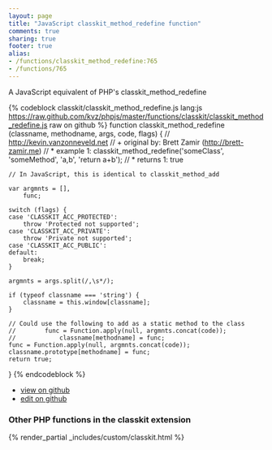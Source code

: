 ```yaml
---
layout: page
title: "JavaScript classkit_method_redefine function"
comments: true
sharing: true
footer: true
alias:
- /functions/classkit_method_redefine:765
- /functions/765
---
```

<!-- Generated by Rakefile:build -->
A JavaScript equivalent of PHP's classkit_method_redefine

{% codeblock classkit/classkit_method_redefine.js lang:js https://raw.github.com/kvz/phpjs/master/functions/classkit/classkit_method_redefine.js raw on github %}
function classkit_method_redefine (classname, methodname, args, code, flags) {
    // http://kevin.vanzonneveld.net
    // +   original by: Brett Zamir (http://brett-zamir.me)
    // *     example 1: classkit_method_redefine('someClass', 'someMethod', 'a,b', 'return a+b');
    // *     returns 1: true

    // In JavaScript, this is identical to classkit_method_add

    var argmnts = [],
        func;

    switch (flags) {
    case 'CLASSKIT_ACC_PROTECTED':
        throw 'Protected not supported';
    case 'CLASSKIT_ACC_PRIVATE':
        throw 'Private not supported';
    case 'CLASSKIT_ACC_PUBLIC':
    default:
        break;
    }

    argmnts = args.split(/,\s*/);

    if (typeof classname === 'string') {
        classname = this.window[classname];
    }

    // Could use the following to add as a static method to the class
    //        func = Function.apply(null, argmnts.concat(code));
    //            classname[methodname] = func;
    func = Function.apply(null, argmnts.concat(code));
    classname.prototype[methodname] = func;
    return true;
}
{% endcodeblock %}

 - [view on github](https://github.com/kvz/phpjs/blob/master/functions/classkit/classkit_method_redefine.js)
 - [edit on github](https://github.com/kvz/phpjs/edit/master/functions/classkit/classkit_method_redefine.js)

### Other PHP functions in the classkit extension
{% render_partial _includes/custom/classkit.html %}
